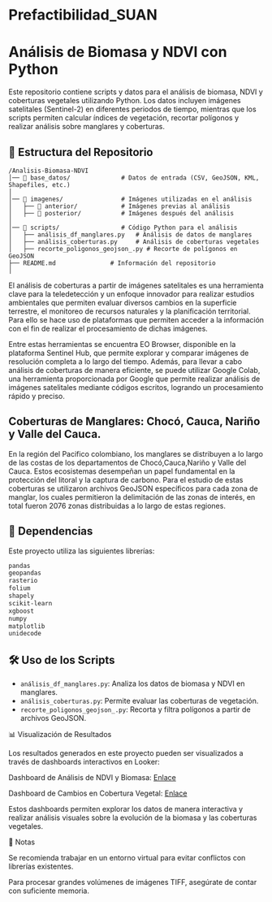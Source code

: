 # Prefactibilidad_SUAN
# Análisis de Biomasa y NDVI con Python

Este repositorio contiene scripts y datos para el análisis de biomasa, NDVI y coberturas vegetales utilizando Python. Los datos incluyen imágenes satelitales (Sentinel-2) en diferentes periodos de tiempo, mientras que los scripts permiten calcular índices de vegetación, recortar polígonos y realizar análisis sobre manglares y coberturas.

## 📂 Estructura del Repositorio

```
/Analisis-Biomasa-NDVI
│── 📁 base_datos/              # Datos de entrada (CSV, GeoJSON, KML, Shapefiles, etc.)
│
│── 📁 imagenes/                # Imágenes utilizadas en el análisis
│   ├── 📁 anterior/            # Imágenes previas al análisis
│   ├── 📁 posterior/           # Imágenes después del análisis
│
│── 📁 scripts/                 # Código Python para el análisis
│   ├── análisis_df_manglares.py   # Análisis de datos de manglares
│   ├── análisis_coberturas.py     # Análisis de coberturas vegetales
│   ├── recorte_poligonos_geojson_.py # Recorte de polígonos en GeoJSON
├── README.md               # Información del repositorio
│
```

El análisis de coberturas a partir de imágenes satelitales es una herramienta clave para la teledetección y un enfoque innovador para realizar estudios ambientales que permiten evaluar diversos cambios en la superficie terrestre, el monitoreo de recursos naturales y la planificación territorial. Para ello se hace uso de plataformas que permiten acceder a la información con el fin de realizar el procesamiento de dichas imágenes. 

Entre estas herramientas se encuentra EO Browser, disponible en la plataforma Sentinel Hub, que permite explorar y comparar imágenes de resolución completa a lo largo del tiempo. Además, para llevar a cabo análisis de coberturas de manera eficiente, se puede utilizar Google Colab, una herramienta proporcionada por Google que permite realizar análisis de imágenes satelitales mediante códigos escritos, logrando un procesamiento rápido y preciso. 

## Coberturas de Manglares: Chocó, Cauca, Nariño y Valle del Cauca.
En la región del Pacifico colombiano, los manglares se distribuyen a lo largo de las costas de los departamentos de Chocó,Cauca,Nariño y Valle del Cauca. Estos ecosistemas desempeñan un papel fundamental en la protección del litoral y la captura de carbono. Para el estudio de estas coberturas se utilizaron archivos GeoJSON específicos para cada zona de manglar, los cuales permitieron la delimitación de las zonas de interés, en total fueron 2076 zonas distribuidas a lo largo de estas regiones.  

## 📜 Dependencias
Este proyecto utiliza las siguientes librerías:
```txt
pandas
geopandas
rasterio
folium
shapely
scikit-learn
xgboost
numpy
matplotlib
unidecode
```
## 🛠 Uso de los Scripts

- `análisis_df_manglares.py`: Analiza los datos de biomasa y NDVI en manglares.
- `análisis_coberturas.py`: Permite evaluar las coberturas de vegetación.
- `recorte_poligonos_geojson_.py`: Recorta y filtra polígonos a partir de archivos GeoJSON.

📊 Visualización de Resultados

Los resultados generados en este proyecto pueden ser visualizados a través de dashboards interactivos en Looker:

Dashboard de Análisis de NDVI y Biomasa: [Enlace](https://lookerstudio.google.com/s/vUAX68fFDeI)

Dashboard de Cambios en Cobertura Vegetal: [Enlace](https://lookerstudio.google.com/s/r5w3Z8rDXbI)

Estos dashboards permiten explorar los datos de manera interactiva y realizar análisis visuales sobre la evolución de la biomasa y las coberturas vegetales.

📌 Notas

Se recomienda trabajar en un entorno virtual para evitar conflictos con librerías existentes.

Para procesar grandes volúmenes de imágenes TIFF, asegúrate de contar con suficiente memoria.
